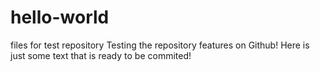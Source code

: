 # hello-world
files for test repository
Testing the repository features on Github! Here is just some text that is ready to be commited!
